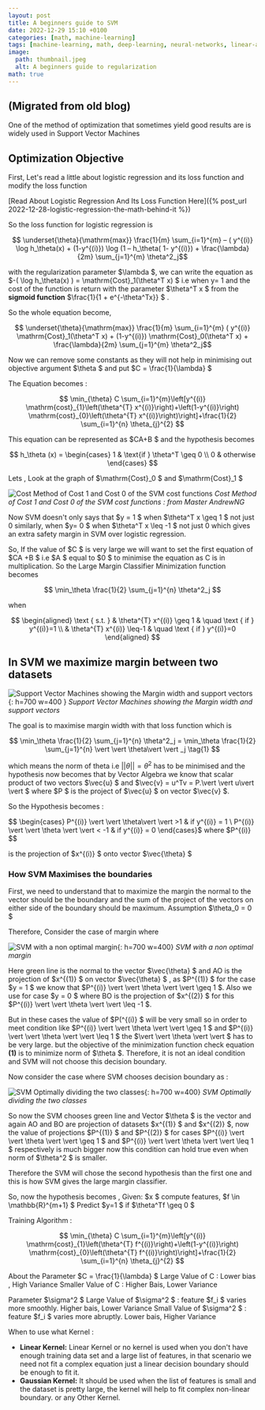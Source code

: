 ```yaml
---
layout: post
title: A beginners guide to SVM
date: 2022-12-29 15:10 +0100
categories: [math, machine-learning]
tags: [machine-learning, math, deep-learning, neural-networks, linear-algebra, optimization]
image:
  path: thumbnail.jpeg
  alt: A beginners guide to regularization
math: true
---
```


## (Migrated from old blog)

One of the method of optimization that sometimes yield good results are is widely used in Support Vector Machines

## Optimization Objective

First, Let's read a little about logistic regression and its loss function and modify the loss function

[Read About Logistic Regression And Its Loss Function Here]({% post_url 2022-12-28-logistic-regression-the-math-behind-it %})

So the loss function for logistic regression is

$$ \underset{\theta}{\mathrm{max}} \frac{1}{m} \sum_{i=1}^{m} – ( y^{(i)} \log h_\theta(x) + (1-y^{(i)}) \log (1 – h_\theta( 1- y^{(i)})  + \frac{\lambda}{2m} \sum_{j=1}^{m} \theta^2_j$$

 with the regularization parameter $\lambda $, we can write the equation as $-( \log h_\theta(x) ) = \mathrm{Cost}_1(\theta^T x) $ i.e when y= 1 and the cost of the function is return with the parameter $\theta^T x $ from the **sigmoid function** $\frac{1}{1 + e^{-\theta^Tx}} $ .

So the whole equation become,

$$ \underset{\theta}{\mathrm{max}} \frac{1}{m} \sum_{i=1}^{m} ( y^{(i)} \mathrm{Cost}_1(\theta^T x) + (1-y^{(i)}) \mathrm{Cost}_0(\theta^T x)  + \frac{\lambda}{2m} \sum_{j=1}^{m} \theta^2_j$$

 Now we can remove some constants as they will not help in minimising out objective argument $\theta $ and put $C = \frac{1}{\lambda} $

The Equation becomes :

$$ \min_{\theta} C \sum_{i=1}^{m}\left[y^{(i)} \mathrm{cost}_{1}\left(\theta^{T} x^{(i)}\right)+\left(1-y^{(i)}\right) \mathrm{cost}_{0}\left(\theta^{T} x^{(i)}\right)\right]+\frac{1}{2} \sum_{i=1}^{n} \theta_{j}^{2} $$

This equation can be represented as $CA+B $ and the hypothesis becomes

$$ h_\theta (x) = \begin{cases} 1 & \text{if } \theta^T \geq 0 \\ 0 & otherwise \end{cases} $$

Lets , Look at the graph of $\mathrm{Cost}_0 $ and $\mathrm{Cost}_1 $

![Cost Method of Cost 1 and Cost 0 of the SVM cost functions](Cost-Method-Graph-SVM.png)
_Cost Method of Cost 1 and Cost 0 of the SVM cost functions : from Master AndrewNG_

Now SVM doesn't only says that $y = 1 $ when $\theta^T x \geq 1 $ not just 0 similarly, when $y= 0 $ when $\theta^T x \leq -1 $ not just 0 which gives an extra safety margin in SVM over logistic regression.

So, If the value of $C $ is very large we will want to set the first equation of $CA +B $ i.e $A $ equal to $0 $ to minimise the equation as C is in multiplication. So the Large Margin Classifier Minimization function becomes

$$ \min_\theta \frac{1}{2} \sum_{j=1}^{n} \theta^2_j $$

when

$$ \begin{aligned} \text { s.t. } & \theta^{T} x^{(i)} \geq 1 & \quad \text { if } y^{(i)}=1 \\ & \theta^{T} x^{(i)} \leq-1 & \quad \text { if } y^{(i)}=0 \end{aligned} $$

## In SVM we maximize margin between two datasets

![Support Vector Machines showing the Margin width and support vectors](Support-Vector-With-Margin.png){: h=700 w=400 }
_Support Vector Machines showing the Margin width and support vectors_

The goal is to maximise margin width with that loss function which is

$$ \min_\theta \frac{1}{2} \sum_{j=1}^{n} \theta^2_j = \min_\theta \frac{1}{2} \sum_{j=1}^{n} \vert \vert \theta\vert \vert _j \tag{1} $$

 which means the norm of theta i.e $\vert \vert  \theta \vert \vert  = \theta^2$ has to be minimised and the hypothesis now becomes that by Vector Algebra we know that scalar product of two vectors $\vec{u} $ and $\vec{v} = u^Tv = P.\vert \vert  u\vert \vert  $ where $P $ is the project of $\vec{u} $ on vector $\vec{v} $.

So the Hypothesis becomes :

$$ \begin{cases} P^{(i)} \vert \vert \theta\vert \vert  >1 & if y^{(i)} = 1 \\ P^{(i)} \vert \vert  \theta \vert \vert  < -1 & if y^{(i)} = 0 \end{cases}$ where $P^{(i)} $$

 is the projection of $x^{(i)} $ onto vector $\vec{\theta} $

### How SVM Maximises the boundaries

First, we need to understand that to maximize the margin the normal to the vector should be the boundary and the sum of the project of the vectors on either side of the boundary should be maximum. Assumption $\theta_0 = 0 $

Therefore, Consider the case of margin where

![SVM with a non optimal margin](Bad-Margin-SVM.png){: h=700 w=400}
_SVM with a non optimal margin_

Here green line is the normal to the vector $\vec{\theta} $ and AO is the projection of $x^{(1)} $ on vector $\vec{\theta} $ , as $P^{(1)} $ for the case $y = 1 $ we know that $P^{(i)} \vert \vert  \theta \vert \vert  \geq 1 $. Also we use for case $y = 0 $ where BO is the projection of $x^{(2)} $ for this $P^{(i)} \vert \vert  \theta \vert \vert  \leq -1 $.

But in these cases the value of $P(^{(i)} $ will be very small so in order to meet condition like $P^{(i)} \vert \vert  \theta \vert \vert  \geq 1 $ and $P^{(i)} \vert \vert  \theta \vert \vert  \leq 1 $ the $\vert \vert  \theta \vert \vert  $ has to be very large. but the objective of the minimization function check equation **(1)** is to minimize norm of $\theta $. Therefore, it is not an ideal condition and SVM will not choose this decision boundary.

Now consider the case where SVM chooses decision boundary as :

![SVM Optimally dividing the two classes](Good-Margin-SVM.png){: h=700 w=400}
_SVM Optimally dividing the two classes_

So now the SVM chooses green line and Vector $\theta $ is the vector and again AO and BO are projection of datasets $x^{(1)} $ and $x^{(2)} $, now the value of projections $P^{(1)} $ and $P^{(2)} $ for cases $P^{(i)} \vert \vert  \theta \vert \vert  \geq 1 $ and $P^{(i)} \vert \vert  \theta \vert \vert  \leq 1 $ respectively is much bigger now this condition can hold true even when norm of $\theta^2 $ is smaller.

Therefore the SVM will chose the second hypothesis than the first one and this is how SVM gives the large margin classifier.

<!-- Read about Kernels here : Before continuing

[Kernels](http://shivammehta.me/blog/2019/05/20/kernel/) -->

So, now the hypothesis becomes , Given: $x $ compute features, $f \in \mathbb{R}^{m+1} $
Predict $y=1 $ if $\theta^Tf \geq 0 $

Training Algorithm :


$$ \min_{\theta} C \sum_{i=1}^{m}\left[y^{(i)} \mathrm{cost}_{1}\left(\theta^{T} f^{(i)}\right)+\left(1-y^{(i)}\right) \mathrm{cost}_{0}\left(\theta^{T} f^{(i)}\right)\right]+\frac{1}{2} \sum_{i=1}^{n} \theta_{j}^{2} $$

About the Parameter
$C = \frac{1}{\lambda} $
Large Value of C : Lower bias , High Variance
Smaller Value of C : Higher Bais, Lower Variance

Parameter $\sigma^2 $
Large Value of $\sigma^2 $ : feature $f_i $ varies more smoothly.
Higher bais, Lower Variance
Small Value of $\sigma^2 $ : feature $f_i $ varies more abruptly.
Lower bais, Higher Variance

When to use what Kernel :

- **Linear Kernel:** Linear Kernel or no kernel is used when you don't have enough training data set and a large list of features, in that scenario we need not fit a complex equation just a linear decision boundary should be enough to fit it.
- **Gaussian Kernel:** It should be used when the list of features is small and the dataset is pretty large, the kernel will help to fit complex non-linear boundary. or any Other Kernel.
